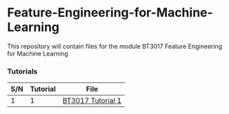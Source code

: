 # Feature-Engineering-for-Machine-Learning
This repository will contain files for the module BT3017 Feature Engineering for Machine Learning


### Tutorials 

| S/N | Tutorial | File 											|
| --- | ---			| --- 					 				 		|
| 1   | 1			| [BT3017 Tutorial 1](./BT3017%20Tutorial%201.ipynb) |

